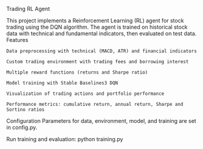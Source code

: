 Trading RL Agent

This project implements a Reinforcement Learning (RL) agent for stock trading using the DQN algorithm. The agent is trained on historical stock data with technical and fundamental indicators, then evaluated on test data.
Features

    Data preprocessing with technical (MACD, ATR) and financial indicators

    Custom trading environment with trading fees and borrowing interest

    Multiple reward functions (returns and Sharpe ratio)

    Model training with Stable Baselines3 DQN

    Visualization of trading actions and portfolio performance

    Performance metrics: cumulative return, annual return, Sharpe and Sortino ratios


Configuration
Parameters for data, environment, model, and training are set in config.py.

Run training and evaluation:
python training.py